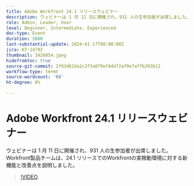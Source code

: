 ```yaml
---
title: Adobe Workfront 24.1 リリースウェビナー
description: ウェビナーは 1 月 11 日に開催され、931 人の生参加者が出席しました。 Workfront製品チームは、24.1 リリースでのWorkfrontの実稼動環境に対する新機能と改善点を説明しました。
role: Admin, Leader, User
level: Beginner, Intermediate, Experienced
doc-type: Event
duration: 2660
last-substantial-update: 2024-01-17T00:00:00Z
jira: KT-14792
thumbnail: 3426854.jpeg
hidefromtoc: true
source-git-commit: 2f93d61da2c3f3a079ef4ddf2af9e7affb203b12
workflow-type: tm+mt
source-wordcount: '68'
ht-degree: 0%

---
```



# Adobe Workfront 24.1 リリースウェビナー

ウェビナーは 1 月 11 日に開催され、931 人の生参加者が出席しました。 Workfront製品チームは、24.1 リリースでのWorkfrontの実稼動環境に対する新機能と改善点を説明しました。

>[!VIDEO](https://video.tv.adobe.com/v/3426854/?learn=on)
